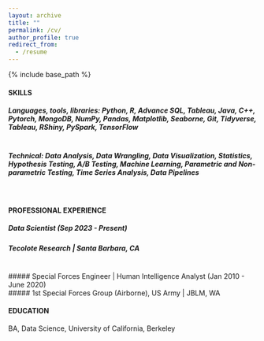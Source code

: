 ```yaml
---
layout: archive
title: ""
permalink: /cv/
author_profile: true
redirect_from:
  - /resume
---
```


{% include base_path %}


#### SKILLS
##### Languages, tools, libraries: Python, R, Advance SQL, Tableau, Java, C++, Pytorch, MongoDB, NumPy, Pandas, Matplotlib, Seaborne, Git, Tidyverse, Tableau, RShiny, PySpark, TensorFlow <br/> <br/>
##### Technical: Data Analysis, Data Wrangling, Data Visualization, Statistics, Hypothesis Testing, A/B Testing, Machine Learning, Parametric and Non-parametric Testing, Time Series Analysis, Data Pipelines
<br/>


#### PROFESSIONAL EXPERIENCE
##### Data Scientist (Sep 2023 - Present) <br/>
##### Tecolote Research | Santa Barbara, CA <br/>
<br/>
##### Special Forces Engineer | Human Intelligence Analyst (Jan 2010 - June 2020) <br/>
##### 1st Special Forces Group (Airborne), US Army | JBLM, WA 
<br/>

#### EDUCATION
BA, Data Science, University of California, Berkeley <br/>



